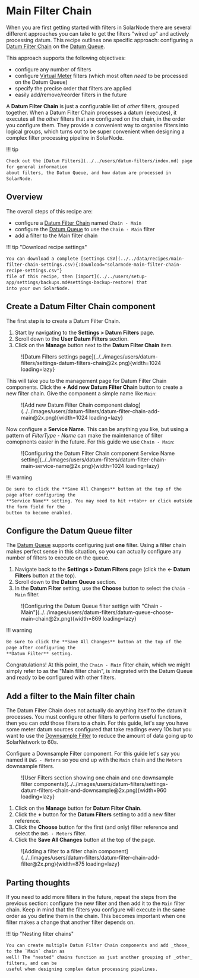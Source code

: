 # Main Filter Chain

When you are first getting started with filters in SolarNode there are several different approaches
you can take to get the filters "wired up" and actively processing datum. This recipe outlines one
specific approach: configuring a [Datum Filter Chain](../../users/datum-filters/chain.md) on the
[Datum Queue](../../users/datum-filters/index.md#datum-queue).

This approach supports the following objectives:

 * configure any number of filters
 * configure [Virtual Meter](../../users/datum-filters/virtual-meter.md) filters (which most often
   _need_ to be processed on the Datum Queue)
 * specify the precise order that filters are applied
 * easily add/remove/reorder filters in the future

A **Datum Filter Chain** is just a configurable list of _other_ filters, grouped together. When a
Datum Filter Chain processes a datum (executes), it executes all the _other_ filters that are
configured on the chain, in the order you configure them. They provide a convenient way to organise
filters into logical groups, which turns out to be super convenient when designing a complex filter
processing pipeline in SolarNode.

!!! tip

	Check out the [Datum Filters](../../users/datum-filters/index.md) page for general information
	about filters, the Datum Queue, and how datum are processed in SolarNode.

## Overview

The overall steps of this recipe are:

 * configure a [Datum Filter Chain](../../users/datum-filters/chain.md) named `Chain - Main`
 * configure the [Datum Queue](../../users/datum-filters/index.md#datum-queue) to use the `Chain - Main` filter
 * add a filter to the Main filter chain

!!! tip "Download recipe settings"

	You can download a complete [settings CSV](../../data/recipes/main-filter-chain-settings.csv){:download="solarnode-main-filter-chain-recipe-settings.csv"}
	file of this recipe, then [import](../../users/setup-app/settings/backups.md#settings-backup-restore) that
	into your own SolarNode.

## Create a Datum Filter Chain component

The first step is to create a Datum Filter Chain.

 1. Start by navigating to the **Settings > Datum Filters** page.
 2. Scroll down to the **User Datum Filters** section.
 3. Click on the **Manage** button next to the **Datum Filter Chain** item.

<figure markdown>
  ![Datum Filters settings page](../../images/users/datum-filters/settings-datum-filters-chain@2x.png){width=1024 loading=lazy}
</figure>

This will take you to the management page for Datum Filter Chain components. Click the **+ Add new Datum Filter Chain** button
to create a new filter chain. Give the component a simple name like `Main`:

<figure markdown>
  ![Add new Datum Filter Chain component dialog](../../images/users/datum-filters/datum-filter-chain-add-main@2x.png){width=1024 loading=lazy}
</figure>

Now configure a **Service Name**. This can be anything you like, but using a pattern of _FilterType - Name_ can make
the maintenance of filter comopnents easier in the future. For this guide we use `Chain - Main`:

<figure markdown>
  ![Configuring the Datum Filter Chain component Service Name setting](../../images/users/datum-filters/datum-filter-chain-main-service-name@2x.png){width=1024 loading=lazy}
</figure>

!!! warning

	Be sure to click the **Save All Changes** button at the top of the page after configuring the
	**Service Name** setting. You may need to hit ++tab++ or click outside the form field for the
	button to become enabled.

## Configure the Datum Queue filter

The [Datum Queue](../../users/datum-filters/index.md#datum-queue) supports configuring just **one** filter.
Using a filter chain makes perfect sense in this situation, so you can actually configure any number of filters
to execute on the queue.

 1. Navigate back to the **Settings > Datum Filters** page (click the **← Datum Filters** button at the top).
 2. Scroll down to the **Datum Queue** section.
 3. In the **Datum Filter** setting, use the **Choose** button to select the `Chain - Main` filter.

<figure markdown>
  ![Configuring the Datum Queue filter settign with "Chain - Main"](../../images/users/datum-filters/datum-queue-choose-main-chain@2x.png){width=869 loading=lazy}
</figure>

!!! warning

	Be sure to click the **Save All Changes** button at the top of the page after configuring the
	**Datum Filter** setting.

Congratulations! At this point, the `Chain - Main` filter chain, which we might simply refer to as
the "Main filter chain", is integrated with the Datum Queue and ready to be configured with other
filters.

## Add a filter to the Main filter chain

The Datum Filter Chain does not actually do anything itself to the datum it processes. You must
configure other filters to perform useful functions, then you can _add_ those filters to a chain.
For this guide, let's say you have some meter datum sources configured that take readings every 10s
but you want to use the [Downsample Filter](../../users/datum-filters/downsample.md) to reduce the
amount of data going up to SolarNetwork to 60s.

Configure a Downsample Filter component. For this guide let's say you named it `DWS - Meters` so you
end up with the `Main` chain and the `Meters` downsample filters.

<figure markdown>
  ![User Filters section showing one chain and one downsample filter components](../../images/users/datum-filters/settings-datum-filters-chain-and-downsample@2x.png){width=960 loading=lazy}
</figure>

 1. Click on the **Manage** button for **Datum Filter Chain**.
 2. Click the **+** button for the **Datum Filters** setting to add a new filter reference.
 3. Click the **Choose** button for the first (and only) filter reference and select the
    `DWS - Meters` filter.
 4. Click the **Save All Changes** button at the top of the page.

<figure markdown>
  ![Adding a filter to a filter chain component](../../images/users/datum-filters/datum-filter-chain-add-filter@2x.png){width=875 loading=lazy}
</figure>

## Parting thoughts

If you need to add more filters in the future, repeat the steps from the previous section: configure
the new filter and then add it to the `Main` filter chain. Keep in mind that the filters you
configure will execute in the same order as you define them in the chain. This becomes important
when one filter makes a change that another filter depends on.

!!! tip "Nesting filter chains"

	You can create multiple Datum Filter Chain components and add _those_ to the `Main` chain as
	well! The "nested" chains function as just another grouping of _other_ filters, and can be
	useful when designing complex datum processing pipelines.
